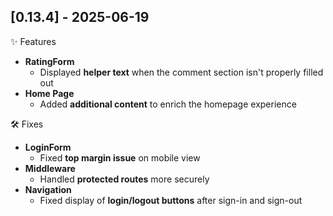 ## [0.13.4] - 2025-06-19

✨ Features

- **RatingForm**
  - Displayed **helper text** when the comment section isn't properly filled out
- **Home Page**
  - Added **additional content** to enrich the homepage experience

🛠️ Fixes

- **LoginForm**
  - Fixed **top margin issue** on mobile view
- **Middleware**
  - Handled **protected routes** more securely
- **Navigation**
  - Fixed display of **login/logout buttons** after sign-in and sign-out
